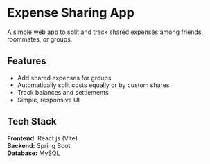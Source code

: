 # Expense Sharing App

A simple web app to split and track shared expenses among friends, roommates, or groups.

## Features
- Add shared expenses for groups
- Automatically split costs equally or by custom shares
- Track balances and settlements
- Simple, responsive UI

## Tech Stack
**Frontend:** React.js (Vite)  
**Backend:** Spring Boot  
**Database:** MySQL  

